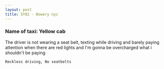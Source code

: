 ```yaml
---
layout: post
title: 5Y82 - Bowery nyc
---
```


### Name of taxi: Yellow cab

The driver is not wearing a seat belt, texting while driving and barely paying attention when there are red lights and I'm gonna be overcharged what i shouldn't be paying

```Reckless driving, No seatbelts```
